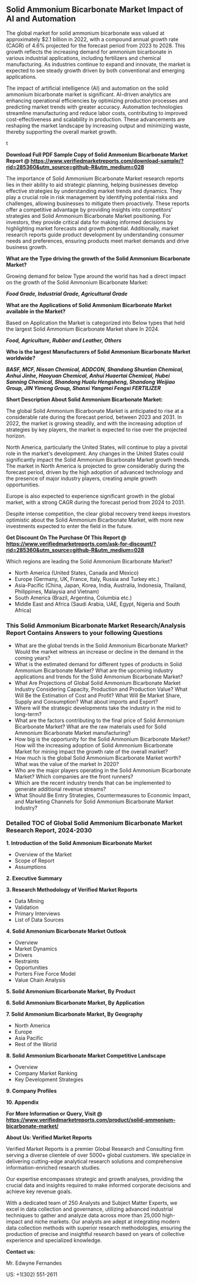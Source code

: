 <h2>Solid Ammonium Bicarbonate Market Impact of AI and Automation</h2><p>The global market for solid ammonium bicarbonate was valued at approximately $2.1 billion in 2022, with a compound annual growth rate (CAGR) of 4.6% projected for the forecast period from 2023 to 2028. This growth reflects the increasing demand for ammonium bicarbonate in various industrial applications, including fertilizers and chemical manufacturing. As industries continue to expand and innovate, the market is expected to see steady growth driven by both conventional and emerging applications.</p><p>The impact of artificial intelligence (AI) and automation on the solid ammonium bicarbonate market is significant. AI-driven analytics are enhancing operational efficiencies by optimizing production processes and predicting market trends with greater accuracy. Automation technologies streamline manufacturing and reduce labor costs, contributing to improved cost-effectiveness and scalability in production. These advancements are reshaping the market landscape by increasing output and minimizing waste, thereby supporting the overall market growth.</p>t</p><p id="" class=""><strong>Download Full PDF Sample Copy of Solid Ammonium Bicarbonate Market Report @ <a href="https://www.verifiedmarketreports.com/download-sample/?rid=285360&utm_source=github-R&utm_medium=028" target="_blank">https://www.verifiedmarketreports.com/download-sample/?rid=285360&utm_source=github-R&utm_medium=028</a></strong></p><p>The importance of&nbsp;Solid Ammonium Bicarbonate Market research reports lies in their ability to aid strategic planning, helping businesses develop effective strategies by understanding market trends and dynamics. They play a crucial role in risk management by identifying potential risks and challenges, allowing businesses to mitigate them proactively. These reports offer a competitive advantage by providing insights into competitors' strategies and Solid Ammonium Bicarbonate Market positioning. For investors, they provide critical data for making informed decisions by highlighting market forecasts and growth potential. Additionally, market research reports guide product development by understanding consumer needs and preferences, ensuring products meet market demands and drive business growth.</p><p><strong>What are the&nbsp;Type driving the growth of the Solid Ammonium Bicarbonate Market?</strong></p><p id="" class="">Growing demand for below Type around the world has had a direct impact on the growth of the Solid Ammonium Bicarbonate Market:</p><em><strong>Food Grade, Industrial Grade, Agricultural Grade</strong></em></p><strong>What are the&nbsp;Applications&nbsp;of Solid Ammonium Bicarbonate Market available in the Market?</strong></p><p id="" class="">Based on Application the Market is categorized into Below types that held the largest Solid Ammonium Bicarbonate Market share In 2024.</p><em><strong>Food, Agriculture, Rubber and Leather, Others</strong></em></p><strong>Who is the largest Manufacturers of Solid Ammonium Bicarbonate Market worldwide?</strong></p><p><em><strong>BASF, MCF, Nissan Chemical, ADDCON, Shandong Shuntian Chemical, Anhui Jinhe, Haoyuan Chemical, Anhui Huaertai Chemical, Hubei Sanning Chemical, Shandong Hualu Hengsheng, Shandong Weijiao Group, JIN Yimeng Group, Shanxi Yangmei Fengxi FERTILIZER</strong></em></p><p id="" class=""><strong>Short Description About Solid Ammonium Bicarbonate Market:</strong></p><p>The global Solid Ammonium Bicarbonate Market is anticipated to rise at a considerable rate during the forecast period, between 2023 and 2031. In 2022, the market is growing steadily, and with the increasing adoption of strategies by key players, the market is expected to rise over the projected horizon.</p><p>North America, particularly the United States, will continue to play a pivotal role in the market's development. Any changes in the United States could significantly impact the Solid Ammonium Bicarbonate Market growth trends. The market in North America is projected to grow considerably during the forecast period, driven by the high adoption of advanced technology and the presence of major industry players, creating ample growth opportunities.</p><p>Europe is also expected to experience significant growth in the global market, with a strong CAGR during the forecast period from 2024 to 2031.</p><p>Despite intense competition, the clear global recovery trend keeps investors optimistic about the Solid Ammonium Bicarbonate Market, with more new investments expected to enter the field in the future.</p><p id="" class=""><strong>Get Discount On The Purchase Of This Report @ <a href="https://www.verifiedmarketreports.com/ask-for-discount/?rid=285360&utm_source=github-R&utm_medium=028" target="_blank">https://www.verifiedmarketreports.com/ask-for-discount/?rid=285360&utm_source=github-R&utm_medium=028</a></strong></p>Which regions are leading the Solid Ammonium Bicarbonate Market?</p><ul><li>North America (United States, Canada and Mexico)</li><li>Europe (Germany, UK, France, Italy, Russia and Turkey etc.)</li><li>Asia-Pacific (China, Japan, Korea, India, Australia, Indonesia, Thailand, Philippines, Malaysia and Vietnam)</li><li>South America (Brazil, Argentina, Columbia etc.)</li><li>Middle East and Africa (Saudi Arabia, UAE, Egypt, Nigeria and South Africa)</li></ul><h3 id="" class="">This Solid Ammonium Bicarbonate Market Research/Analysis Report Contains Answers to your following Questions</h3><ul><li>What are the global trends in the Solid Ammonium Bicarbonate Market? Would the market witness an increase or decline in the demand in the coming years?</li><li>What is the estimated demand for different types of products in Solid Ammonium Bicarbonate Market? What are the upcoming industry applications and trends for the Solid Ammonium Bicarbonate Market?</li><li>What Are Projections of Global Solid Ammonium Bicarbonate Market Industry Considering Capacity, Production and Production Value? What Will Be the Estimation of Cost and Profit? What Will Be Market Share, Supply and Consumption? What about imports and Export?</li><li>Where will the strategic developments take the industry in the mid to long-term?</li><li>What are the factors contributing to the final price of Solid Ammonium Bicarbonate Market? What are the raw materials used for Solid Ammonium Bicarbonate Market manufacturing?</li><li>How big is the opportunity for the Solid Ammonium Bicarbonate Market? How will the increasing adoption of Solid Ammonium Bicarbonate Market for mining impact the growth rate of the overall market?</li><li>How much is the global Solid Ammonium Bicarbonate Market worth? What was the value of the market In 2020?</li><li>Who are the major players operating in the Solid Ammonium Bicarbonate Market? Which companies are the front runners?</li><li>Which are the recent industry trends that can be implemented to generate additional revenue streams?</li><li>What Should Be Entry Strategies, Countermeasures to Economic Impact, and Marketing Channels for Solid Ammonium Bicarbonate Market Industry?</li></ul><h3 id="" class="">Detailed TOC of Global Solid Ammonium Bicarbonate Market Research Report, 2024-2030</h3><p id="" class=""><strong>1. Introduction of the Solid Ammonium Bicarbonate Market</strong></p><ul><li>Overview of the Market</li><li>Scope of Report</li><li>Assumptions</li></ul><p id="" class=""><strong>2. Executive Summary</strong></p><p id="" class=""><strong>3. Research Methodology of Verified Market Reports</strong></p><ul><li>Data Mining</li><li>Validation</li><li>Primary Interviews</li><li>List of Data Sources</li></ul><p id="" class=""><strong>4. Solid Ammonium Bicarbonate Market Outlook</strong></p><ul><li>Overview</li><li>Market Dynamics</li><li>Drivers</li><li>Restraints</li><li>Opportunities</li><li>Porters Five Force Model</li><li>Value Chain Analysis</li></ul><p id="" class=""><strong>5. Solid Ammonium Bicarbonate Market, By Product</strong></p><p id="" class=""><strong>6. Solid Ammonium Bicarbonate Market, By Application</strong></p><p id="" class=""><strong>7. Solid Ammonium Bicarbonate Market, By Geography</strong></p><ul><li>North America</li><li>Europe</li><li>Asia Pacific</li><li>Rest of the World</li></ul><p id="" class=""><strong>8. Solid Ammonium Bicarbonate Market Competitive Landscape</strong></p><ul><li>Overview</li><li>Company Market Ranking</li><li>Key Development Strategies</li></ul><p id="" class=""><strong>9. Company Profiles</strong></p><p id="" class=""><strong>10. Appendix</strong></p><p id="" class=""><strong>For More Information or Query, Visit @ <a href="https://www.verifiedmarketreports.com/product/solid-ammonium-bicarbonate-market/" target="_blank">https://www.verifiedmarketreports.com/product/solid-ammonium-bicarbonate-market/</a></strong></p><p id="" class=""><strong>About Us: Verified Market Reports</strong></p><p id="" class="">Verified Market Reports is a premier Global Research and Consulting firm serving a diverse clientele of over 5000+ global customers. We specialize in delivering cutting-edge analytical research solutions and comprehensive information-enriched research studies.</p><p id="" class="">Our expertise encompasses strategic and growth analyses, providing the crucial data and insights required to make informed corporate decisions and achieve key revenue goals.</p><p id="" class="">With a dedicated team of 250 Analysts and Subject Matter Experts, we excel in data collection and governance, utilizing advanced industrial techniques to gather and analyze data across more than 25,000 high-impact and niche markets. Our analysts are adept at integrating modern data collection methods with superior research methodologies, ensuring the production of precise and insightful research based on years of collective experience and specialized knowledge.</p><p id="" class=""><strong>Contact us:</strong></p><p id="" class="">Mr. Edwyne Fernandes</p><p id="" class="">US: +1(302) 551-2611</p>